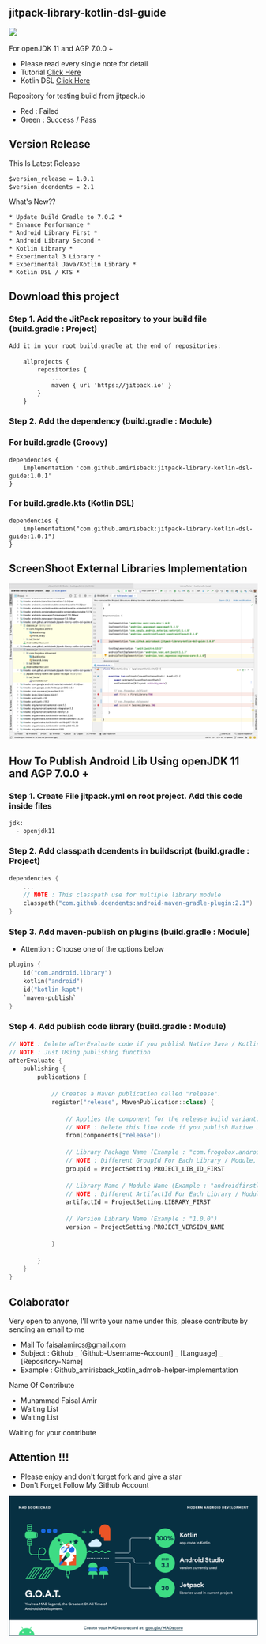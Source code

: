## jitpack-library-kotlin-dsl-guide
[![](https://jitpack.io/v/amirisback/jitpack-library-kotlin-dsl-guide.svg?style=flat-square)](https://jitpack.io/#amirisback/jitpack-library-kotlin-dsl-guide) <br>

For openJDK 11 and AGP 7.0.0 +
- Please read every single note for detail
- Tutorial [Click Here](https://github.com/amirisback/jitpack-library-groovy-guide#how-to-publish-android-lib-using-openjdk-11-and-agp-700-)
- Kotlin DSL [Click Here](https://github.com/amirisback/jitpack-library-kotlin-dsl-guide)

Repository for testing build from jitpack.io
- Red : Failed
- Green : Success / Pass

## Version Release
This Is Latest Release

    $version_release = 1.0.1
    $version_dcendents = 2.1

What's New??

    * Update Build Gradle to 7.0.2 *
    * Enhance Performance *
    * Android Library First *
    * Android Library Second *
    * Kotlin Library *
    * Experimental 3 Library *
    * Experimental Java/Kotlin Library *
    * Kotlin DSL / KTS *

## Download this project

### Step 1. Add the JitPack repository to your build file (build.gradle : Project)

    Add it in your root build.gradle at the end of repositories:

    	allprojects {
    		repositories {
    			...
    			maven { url 'https://jitpack.io' }
    		}
    	}

### Step 2. Add the dependency (build.gradle : Module)

### For build.gradle (Groovy)
    dependencies {
        implementation 'com.github.amirisback:jitpack-library-kotlin-dsl-guide:1.0.1'
    }

### For build.gradle.kts (Kotlin DSL)
    dependencies {
        implementation("com.github.amirisback:jitpack-library-kotlin-dsl-guide:1.0.1")
    }

## ScreenShoot External Libraries Implementation

![ScreenShoot Apps](docs/image/result.png?raw=true)

## How To Publish Android Lib Using openJDK 11 and AGP 7.0.0 +

### Step 1. Create File jitpack.yml on root project. Add this code inside files

    jdk:
      - openjdk11

### Step 2. Add classpath dcendents in buildscript (build.gradle : Project)
```kotlin
dependencies {
    ...
    // NOTE : This classpath use for multiple library module
    classpath("com.github.dcendents:android-maven-gradle-plugin:2.1")
}
```

### Step 3. Add maven-publish on plugins (build.gradle : Module)
- Attention : Choose one of the options below

```kotlin
plugins {
    id("com.android.library")
    kotlin("android")
    id("kotlin-kapt")
    `maven-publish`
}
```
### Step 4. Add publish code library (build.gradle : Module)

```kotlin
// NOTE : Delete afterEvaluate code if you publish Native Java / Kotlin Library
// NOTE : Just Using publishing function
afterEvaluate {
    publishing {
        publications {

            // Creates a Maven publication called "release".
            register("release", MavenPublication::class) {

                // Applies the component for the release build variant.
                // NOTE : Delete this line code if you publish Native Java / Kotlin Library
                from(components["release"])

                // Library Package Name (Example : "com.frogobox.androidfirstlib")
                // NOTE : Different GroupId For Each Library / Module, So That Each Library Is Not Overwritten
                groupId = ProjectSetting.PROJECT_LIB_ID_FIRST

                // Library Name / Module Name (Example : "androidfirstlib")
                // NOTE : Different ArtifactId For Each Library / Module, So That Each Library Is Not Overwritten
                artifactId = ProjectSetting.LIBRARY_FIRST

                // Version Library Name (Example : "1.0.0")
                version = ProjectSetting.PROJECT_VERSION_NAME

            }

        }
    }
}
```


## Colaborator
Very open to anyone, I'll write your name under this, please contribute by sending an email to me

- Mail To faisalamircs@gmail.com
- Subject : Github _ [Github-Username-Account] _ [Language] _ [Repository-Name]
- Example : Github_amirisback_kotlin_admob-helper-implementation

Name Of Contribute
- Muhammad Faisal Amir
- Waiting List
- Waiting List

Waiting for your contribute

## Attention !!!
- Please enjoy and don't forget fork and give a star
- Don't Forget Follow My Github Account

![ScreenShoot Apps](docs/image/mad_score.png?raw=true)
